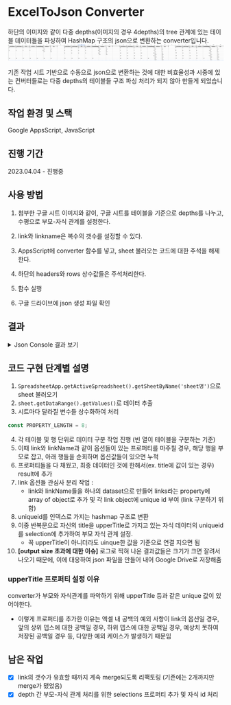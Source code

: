 # ExcelToJson Converter

하단의 이미지와 같이 다중 depths(이미지의 경우 4depths)의 tree 관계에 있는 테이블 데이터들을 파싱하여 HashMap 구조의 json으로 변환하는 converter입니다.
![excelImg](./image/excelImg.png)

기존 작업 시트 기반으로 수동으로 json으로 변환하는 것에 대한 비효율성과 시중에 있는 컨버터들로는 다중 depths의 테이블들 구조 파싱 처리가 되지 않아 만들게 되었습니다.

## 작업 환경 및 스택

Google AppsScript, JavaScript

## 진행 기간

2023.04.04 - 진행중

## 사용 방법

1. 첨부한 구글 시트 이미지와 같이, 구글 시트를 테이블을 기준으로 depths를 나누고, 수평으로 부모-자식 관계를 설정한다.

2. link와 linkname은 복수의 갯수를 설정할 수 있다.
3. AppsScript에 converter 함수를 넣고, sheet 불러오는 코드에 대한 주석을 해제한다.
4. 하단의 headers와 rows 상수값들은 주석처리한다.
5. 함수 실행
6. 구글 드라이브에 json 생성 파일 확인

## 결과

<details><summary>Json Console 결과 보기</summary>
console에서는 Object의 데이터가 가려져서 나오지만, 데이터 직접 처리할 때는 해당 객체 데이터에 접근 가능하다. 
  
```json
{ '0':
   { upperTitle: '',
     buttonName: '1',
     buttonImage: '1',
     title: '1',
     contents: '1',
     contentImage: '1',
     links: [ [Object], [Object], [Object] ],
     selection: [ '1' ] },
  '1':
   { upperTitle: '1',
     buttonName: '2',
     buttonImage: '2',
     title: '2',
     contents: '2',
     contentImage: '2',
     links: [ [Object], [Object] ],
     parent: '0',
     selection: [ '2' ] },
  '2':
   { upperTitle: '2',
     buttonName: '3',
     buttonImage: '3',
     title: '3',
     contents: '3',
     contentImage: '3',
     links: [ [Object], [Object] ],
     parent: '1',
     selection: [ '3' ] },
  '3':
   { upperTitle: '3',
     buttonName: '4',
     buttonImage: '4',
     title: '4',
     contents: '4',
     contentImage: '4',
     links: [ [Object], [Object] ],
     parent: '2',
     selection: [] },
  '4':
   { upperTitle: '',
     buttonName: '5',
     buttonImage: '5',
     title: '5',
     contents: '5',
     contentImage: '5',
     links: [ [Object], [Object] ],
     selection: [ '5', '8' ] },
  '5':
   { upperTitle: '5',
     buttonName: '6',
     buttonImage: '6',
     title: '6',
     contents: '6',
     contentImage: '6',
     links: [ [Object], [Object] ],
     parent: '4',
     selection: [ '6' ] },
  '6':
   { upperTitle: '6',
     buttonName: '7',
     buttonImage: '7',
     title: '7',
     contents: '7',
     contentImage: '7',
     links: [ [Object], [Object] ],
     parent: '5',
     selection: [ '7' ] },
  '7':
   { upperTitle: '7',
     buttonName: '8',
     buttonImage: '8',
     title: '8',
     contents: '8',
     contentImage: '8',
     links: [ [Object], [Object] ],
     parent: '6',
     selection: [] },
  '8':
   { upperTitle: '5',
     buttonName: '9',
     buttonImage: '9',
     title: '9',
     contents: '9',
     contentImage: '9',
     links: [ [Object] ],
     parent: '4',
     selection: [ '9' ] },
  '9':
   { upperTitle: '9',
     buttonName: '10',
     buttonImage: '10',
     title: '10',
     contents: '10',
     contentImage: '10',
     links: [ [Object], [Object], [Object], [Object] ],
     parent: '8',
     selection: [ '10' ] },
  '10':
   { upperTitle: '10',
     buttonName: '11',
     buttonImage: '11',
     title: '11',
     contents: '11',
     contentImage: '11',
     links: [ [Object] ],
     parent: '9',
     selection: [] },
  '11':
   { upperTitle: 5,
     buttonName: '12',
     buttonImage: '12',
     title: '12',
     contents: '12',
     contentImage: '12',
     links: [ [Object], [Object] ],
     selection: [ '12', '14' ] },
  '12':
   { upperTitle: '12',
     buttonName: '13',
     buttonImage: '13',
     title: '13',
     contents: '13',
     contentImage: '13',
     links: [ [Object], [Object] ],
     parent: '11',
     selection: [ '13' ] },
  '13':
   { upperTitle: '13',
     buttonName: '14',
     buttonImage: '14',
     title: '14',
     contents: '14',
     contentImage: '14',
     links: [ [Object], [Object] ],
     parent: '12',
     selection: [] },
  '14':
   { upperTitle: '12',
     buttonName: '15',
     buttonImage: '15',
     title: '15',
     contents: '15',
     contentImage: '15',
     links: [ [Object], [Object] ],
     parent: '11',
     selection: [ '15', '16', '17', '18' ] },
  '15':
   { upperTitle: '15',
     buttonName: '16',
     buttonImage: '16',
     title: '16',
     contents: '16',
     contentImage: '16',
     links: [ [Object], [Object] ],
     parent: '14',
     selection: [] },
  '16':
   { upperTitle: '15',
     buttonName: '17',
     buttonImage: '17',
     title: '17',
     contents: '17',
     contentImage: '17',
     links: [ [Object], [Object] ],
     parent: '14',
     selection: [] },
  '17':
   { upperTitle: '15',
     buttonName: '18',
     buttonImage: '18',
     title: '18',
     contents: '18',
     contentImage: '18',
     links: [ [Object], [Object] ],
     parent: '14',
     selection: [] },
  '18':
   { upperTitle: '15',
     buttonName: '19',
     buttonImage: '19',
     title: '19',
     contents: '19',
     contentImage: '19',
     links: [ [Object], [Object] ],
     parent: '14',
     selection: [] } }
```

</details>

## 코드 구현 단계별 설명

1. `SpreadsheetApp.getActiveSpreadsheet().getSheetByName('sheet명')`으로 sheet 불러오기
2. `sheet.getDataRange().getValues()`로 데이터 추출
3. 시트마다 달라질 변수들 상수화하여 처리

```javascript
const PROPERTY_LENGTH = 8;
```

4. 각 테이블 및 행 단위로 데이터 구분 작업 진행 (빈 열이 테이블을 구분하는 기준)
5. 이때 link와 linkName과 같이 옵션들이 있는 프로퍼티를 마주칠 경우, 해당 행을 부모로 잡고, 아래 행들을 순회하며 옵션값들이 있으면 누적
6. 프로퍼티들을 다 채웠고, 최종 데이터인 것에 한해서(ex. title에 값이 있는 경우) result에 추가
7. link 옵션들 관심사 분리 작업 :
   - link와 linkName들을 하나의 dataset으로 만들어 links라는 property에 array of object로 추가 및 각 link object에 unique id 부여 (link 구분하기 위함)
8. uniqueid를 인덱스로 가지는 hashmap 구조로 변환
9. 이중 반복문으로 자신의 title을 upperTitle로 가지고 있는 자식 데이터의 uniqueid를 selection에 추가하여 부모 자식 관계 설정.
   - 꼭 upperTitle이 아니더라도 uinque한 값을 기준으로 연결 지으면 됨
10. **[output size 초과에 대한 이슈]** 로그로 찍혀 나온 결과값들은 크기가 크면 잘려서 나오기 때문에, 이에 대응하여 json 파일을 만들어 내어 Google Drive로 저장해줌

### upperTitle 프로퍼티 설정 이유

converter가 부모와 자식관계를 파악하기 위해 upperTitle 등과 같은 unique 값이 있어야한다.

- 이렇게 프로퍼티를 추가한 이유는 엑셀 내 공백의 예외 사항이 link의 옵션일 경우, 앞의 상위 뎁스에 대한 공백일 경우, 하위 뎁스에 대한 공백일 경우, 예상치 못하여 저장된 공백일 경우 등, 다양한 예외 케이스가 발생하기 때문임

## 남은 작업

- [x] link의 갯수가 유효할 때까지 계속 merge되도록 리팩토링 (기존에는 2개까지만 merge가 됐었음)
- [x] depth 간 부모-자식 관계 처리를 위한 selections 프로퍼티 추가 및 자식 id 처리
